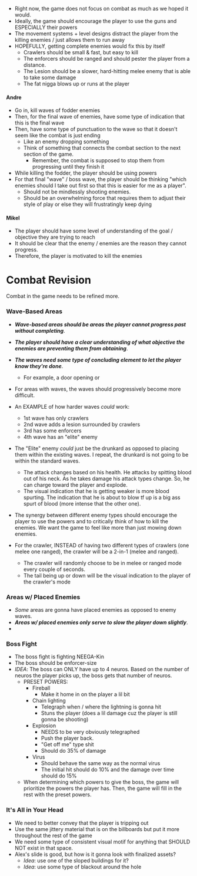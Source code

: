 
- Right now, the game does not focus on combat as much as we hoped it would.
- Ideally, the game should encourage the player to use the guns and ESPECIALLY their powers
- The movement systems + level designs distract the player from the killing enemies / just allows them to run away
- HOPEFULLY, getting complete enemies would fix this by itself
	- Crawlers should be small & fast, but easy to kill
	- The enforcers should be ranged and should pester the player from a distance.
	- The Lesion should be a slower, hard-hitting melee enemy that is able to take some damage
	- The fat nigga blows up or runs at the player

#### Andre
- Go in, kill waves of fodder enemies
- Then, for the final wave of enemies, have some type of indication that this is the final wave
- Then, have some type of punctuation to the wave so that it doesn't seem like the combat is just ending
	- Like an enemy dropping something
	- Think of something that connects the combat section to the next section of the game.
		- Remember, the combat is supposed to stop them from progressing until they finish it
- While killing the fodder, the player should be using powers
- For that final "wave" / boss wave, the player should be thinking "which enemies should I take out first so that this is easier for me as a player".
	- Should not be mindlessly shooting enemies.
	- Should be an overwhelming force that requires them to adjust their style of play or else they will frustratingly keep dying

#### Mikel
- The player should have some level of understanding of the goal / objective they are trying to reach
- It should be clear that the enemy / enemies are the reason they cannot progress.
- Therefore, the player is motivated to kill the enemies

# Combat Revision

Combat in the game needs to be refined more.

### Wave-Based Areas
- ***Wave-based areas should be areas the player cannot progress past without completing***.
- ***The player should have a clear understanding of what objective the enemies are preventing them from obtaining***.
- ***The waves need some type of concluding element to let the player know they're done***.
	- For example, a door opening or 

- For areas with waves, the waves should progressively become more difficult.
- An EXAMPLE of how harder waves *could* work:
	- 1st wave has only crawlers
	- 2nd wave adds a lesion surrounded by crawlers
	- 3rd has some enforcers
	- 4th wave has an "elite" enemy
- The "Elite" enemy *could* just be the drunkard as opposed to placing them within the existing waves. I repeat, the drunkard is not going to be within the standard waves.
	- The attack changes based on his health. He attacks by spitting blood out of his neck. As he takes damage his attack types change. So, he can charge toward the player and explode.
	- The visual indication that he is getting weaker is more blood spurting. The indication that he is about to blow tf up is a big ass spurt of blood (more intense that the other one).


- The synergy between different enemy types should encourage the player to use the powers and to critically think of how to kill the enemies. We want the game to feel like more than just mowing down enemies.

- For the crawler, INSTEAD of having two different types of crawlers (one melee one ranged), the crawler will be a 2-in-1 (melee and ranged).
	- The crawler will randomly choose to be in melee or ranged mode every couple of seconds.
	- The tail being up or down will be the visual indication to the player of the crawler's mode

### Areas w/ Placed Enemies
- *Some* areas are gonna have placed enemies as opposed to enemy waves.
- ***Areas w/ placed enemies only serve to slow the player down slightly***.
-

### Boss Fight
- The boss fight is fighting NEEGA-Kin
- The boss should be enforcer-size
- *IDEA*: The boss can ONLY have up to 4 neuros. Based on the number of neuros the player picks up, the boss gets that number of neuros.
	- PRESET POWERS:
		- Fireball
			- Make it home in on the player a lil bit
		- Chain lighting
			- Telegraph when / where the lightning is gonna hit
			- Stuns the player (does a lil damage cuz the player is still gonna be shooting)
		- Explosion
			- NEEDS to be very obviously telegraphed
			- Push the player back.
			- "Get off me" type shit
			- Should do 35% of damage
		- Virus
			- Should behave the same way as the normal virus
			- The initial hit should do 10% and the damage over time should do 15%
	- When determining which powers to give the boss, the game will prioritize the powers the player has. Then, the game will fill in the rest with the preset powers.

### It's All in Your Head
- We need to better convey that the player is tripping out
- Use the same jittery material that is on the billboards but put it more throughout the rest of the game
- We need some type of consistent visual motif for anything that SHOULD NOT exist in that space.
- Alex's slide is good, but how is it gonna look with finalized assets?
	- *Idea*: use one of the sloped buildings for it?
	- *Idea*: use some type of blackout around the hole
